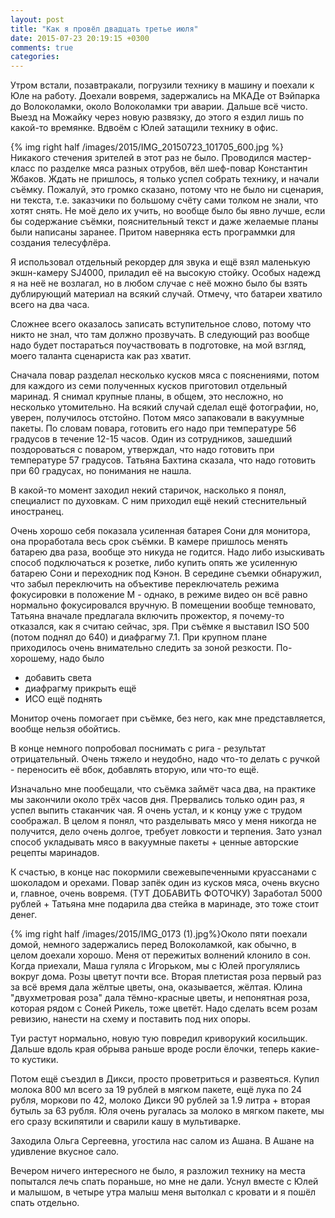 ```yaml
---
layout: post
title: "Как я провёл двадцать третье июля"
date: 2015-07-23 20:19:15 +0300
comments: true
categories: 
---
```


Утром встали, позавтракали, погрузили технику в машину и поехали к Юле на работу. Доехали вовремя, задержались на МКАДе от Вэйпарка до Волоколамки, около Волоколамки три аварии. Дальше всё чисто. Выезд на Можайку через новую развязку, до этого я ездил лишь по какой-то времянке. Вдвоём с Юлей затащили технику в офис.

{% img right half /images/2015/IMG_20150723_101705_600.jpg %}
Никакого стечения зрителей в этот раз не было. Проводился мастер-класс по разделке мяса разных отрубов, вёл шеф-повар Константин Жбаков. Ждать не пришлось, я только успел собрать технику, и начали съёмку. Пожалуй, это громко сказано, потому что не было ни сценария, ни текста, т.е. заказчики по большому счёту сами толком не знали, что хотят снять. Не моё дело их учить, но вообще было бы явно лучше, если бы содержание съёмки, пояснительный текст и даже желаемые планы были написаны заранее. Притом наверняка есть программки для создания телесуфлёра.

Я использовал отдельный рекордер для звука и ещё взял маленькую экшн-камеру SJ4000, приладил её на высокую стойку. Особых надежд я на неё не возлагал, но в любом случае с неё можно было бы взять дублирующий материал на всякий случай. Отмечу, что батареи хватило всего на два часа.

Сложнее всего оказалось записать вступительное слово, потому что никто не знал, что там должно прозвучать. В следующий раз вообще надо будет постараться поучаствовать в подготовке, на мой взгляд, моего таланта сценариста как раз хватит.

Сначала повар разделал несколько кусков мяса с пояснениями, потом для каждого из семи полученных кусков приготовил отдельный маринад. Я снимал крупные планы, в общем, это несложно, но несколько утомительно. На всякий случай сделал ещё фотографии, но, уверен, получилось отстойно. Потом мясо запаковали в вакуумные пакеты. По словам повара, готовить его надо при температуре 56 градусов в течение 12-15 часов. Один из сотрудников, зашедший поздороваться с поваром, утверждал, что надо готовить при температуре 57 градусов. Татьяна Бахтина сказала, что надо готовить при 60 градусах, но понимания не нашла.

В какой-то момент заходил некий старичок, насколько я понял, специалист по духовкам. С ним приходил ещё некий стеснительный иностранец.

Очень хорошо себя показала усиленная батарея Сони для монитора, она проработала весь срок съёмки. В камере пришлось менять батарею два раза, вообще это никуда не годится. Надо либо изыскивать способ подключаться к розетке, либо купить опять же усиленную батарею Сони и переходник под Кэнон. В середине съемки обнаружил, что забыл переключить на объективе переключатель режима фокусировки в положение М - однако, в режиме видео он всё равно нормально фокусировался вручную. В помещении вообще темновато, Татьяна вначале предлагала включить прожектор, я почему-то отказался, как я считаю сейчас, зря. При съёмке я выставил ISO 500 (потом поднял до 640) и диафрагму 7.1. При крупном плане приходилось очень внимательно следить за зоной резкости. По-хорошему, надо было

- добавить света
- диафрагму прикрыть ещё
- ИСО ещё поднять

Монитор очень помогает при съёмке, без него, как мне представляется, вообще нельзя обойтись.

В конце немного попробовал поснимать с рига - результат отрицательный. Очень тяжело и неудобно, надо что-то делать с ручкой - переносить её вбок, добавлять вторую, или что-то ещё.

Изначально мне пообещали, что съёмка займёт часа два, на практике мы закончили около трёх часов дня. Прервались только один раз, я успел выпить стаканчик чая. Я очень устал, и к концу уже с трудом соображал. В целом я понял, что разделывать мясо у меня никогда не получится, дело очень долгое, требует ловкости и терпения. Зато узнал способ укладывать мясо в вакуумные пакеты + ценные авторские рецепты маринадов.

К счастью, в конце нас покормили свежевыпеченными круассанами с шоколадом и орехами. Повар запёк один из кусков мяса, очень вкусно и, главное, очень вовремя. (ТУТ ДОБАВИТЬ ФОТОЧКУ) Заработал 5000 рублей + Татьяна мне подарила два стейка в маринаде, это тоже стоит денег.

{% img right half /images/2015/IMG_0173 (1).jpg%}Около пяти поехали домой, немного задержались перед Волоколамкой, как обычно, в целом доехали хорошо. Меня от пережитых волнений клонило в сон. Когда приехали, Маша гуляла с Игорьком, мы с Юлей прогулялись вокруг дома. Розы цветут почти все. Вторая плетистая роза первый раз за всё время дала жёлтые цветы, она, оказывается, жёлтая. Юлина "двухметровая роза" дала тёмно-красные цветы, и непонятная роза, которая рядом с Соней Рикель, тоже цветёт. Надо сделать всем розам ревизию, нанести на схему и поставить под них опоры.

Туи растут нормально, новую тую повредил криворукий косильщик. Дальше вдоль края обрыва раньше вроде росли ёлочки, теперь какие-то кустики.

Потом ещё съездил в Дикси, просто проветриться и развеяться. Купил молока 800 мл всего за 19 рублей в мягком пакете, ещё лука по 24 рубля, моркови по 42, молоко Дикси 90 рублей за 1.9 литра + вторая бутыль за 63 рубля. Юля очень ругалась за молоко в мягком пакете, мы его сразу вскипятили и сварили кашу в мультиварке.

Заходила Ольга Сергеевна, угостила нас салом из Ашана. В Ашане на удивление вкусное сало.

Вечером ничего интересного не было, я разложил технику на места попытался лечь спать пораньше, но мне не дали. Уснул вместе с Юлей и малышом, в четыре утра малыш меня вытолкал с кровати и я пошёл спать отдельно.